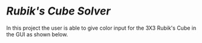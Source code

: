 


# ***Rubik's Cube Solver***

In this project the user is able to give color input for the 3X3 Rubik's Cube in the GUI as shown below.
